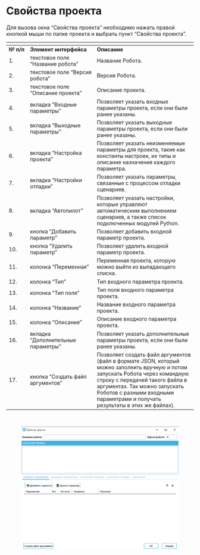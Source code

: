 # Свойства проекта

Для вызова окна “Свойства проекта” необходимо нажать правой кнопкой мыши по папке проекта и выбрать пункт “Свойства проекта”.

<table data-header-hidden><thead><tr><th width="61"></th><th width="202"></th><th width="372"></th></tr></thead><tbody><tr><td><strong>№ п/п</strong></td><td><strong>Элемент интерфейса</strong></td><td><strong>Описание</strong></td></tr><tr><td>1.</td><td>текстовое поле “Название робота”</td><td>Название Робота.</td></tr><tr><td>2.</td><td>текстовое поле “Версия робота”</td><td>Версия Робота.</td></tr><tr><td>3.</td><td>текстовое поле “Описание проекта”</td><td>Описание проекта.</td></tr><tr><td>4.</td><td>вкладка “Входные параметры”</td><td>Позволяет указать входные параметры проекта, если они были ранее указаны.</td></tr><tr><td>5. </td><td>вкладка “Выходные параметры”</td><td>Позволяет указать выходные параметры проекта, если они были ранее указаны.</td></tr><tr><td>6.</td><td>вкладка “Настройка проекта”</td><td>Позволяет указать неизменяемые параметры для проекта, такие как константы настроек, их типы и описание назначения каждого параметра.</td></tr><tr><td>7.</td><td>вкладка “Настройки отладки”</td><td>Позволяет указать параметры, связанные с процессом отладки сценариев.</td></tr><tr><td>8.</td><td>вкладка “Автопилот”</td><td>Позволяет указать настройки, которые управляют автоматическим выполнением сценариев, а также список подключенных модулей Python.</td></tr><tr><td>9.</td><td>кнопка “Добавить параметр”</td><td>Позволяет добавить входной параметр проекта. </td></tr><tr><td>10.</td><td>кнопка “Удалить параметр”</td><td>Позволяет удалить входной параметр проекта.</td></tr><tr><td>11.</td><td>колонка “Переменная”</td><td>Переменная проекта, которую можно выйти из выпадающего списка.</td></tr><tr><td>12.</td><td>колонка “Тип”</td><td>Тип входного параметра проекта.</td></tr><tr><td>13.</td><td>колонка “Тип поля”</td><td>Тип поля входного параметра проекта.</td></tr><tr><td>14.</td><td>колонка “Название”</td><td>Название входного параметра проекта.</td></tr><tr><td>15.</td><td>колонка “Описание”</td><td>Описание входного параметра проекта.</td></tr><tr><td>16.</td><td>вкладка “Дополнительные параметры”</td><td>Позволяет указать дополнительные параметры проекта, если они были ранее указаны.</td></tr><tr><td>17.</td><td>кнопка “Создать файл аргументов”</td><td>Позволяет создать файл аргументов (файл в формате JSON, который можно заполнить вручную и потом запускать Робота через командную строку с передачей такого файла в аргументах. Так можно запускать Роботов с разными входными параметрами и получать результаты в этих же файлах).</td></tr></tbody></table>

<figure><img src="https://lh7-rt.googleusercontent.com/docsz/AD_4nXfdEpJEY7fLLvx9AMuZ9jvlHaVn0FGBiwlTi9A262WSTuMeXiACj76cErNwhL1GvOFcqehAsM4v6SPlALMu9V4ys_X1xx0CHUKIJSctKgc75enUH_t6rL4cdzSv3Na8gbT7uudPjb71q3iG4cU3Ytt3Arcv?key=hkb4d-2cPaGQ51ygcyhvzQ" alt=""><figcaption></figcaption></figure>

<figure><img src="../../../../.gitbook/assets/изображение (4) (1) (1) (1).png" alt=""><figcaption></figcaption></figure>
